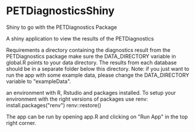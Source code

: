 # PETDiagnosticsShiny
Shiny to go with the PETDiagnostics Package

A shiny application to view the results of the PETDiagnostics

Requirements
a directory containing the diagnostics result from the PETDiagnostics package
make sure the DATA_DIRECTORY variable in global.R points to your data directory. The results from each database should be in a separate folder below this directory. Note: if you just want to run the app with some example data, please change the DATA_DIRECTORY variable to "exampleData". 

an environment with R, Rstudio and packages installed. To setup your environment with the right versions of packages use renv:
install.packages("renv") 
renv::restore()

The app can be run by opening app.R and clicking on "Run App" in the top right corner.
